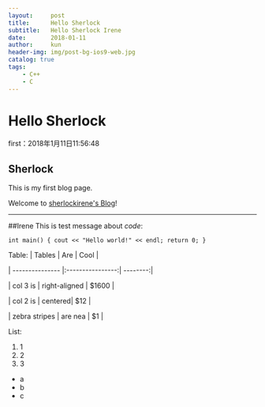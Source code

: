 ```yaml
---
layout:     post
title:      Hello Sherlock
subtitle:   Hello Sherlock Irene
date:       2018-01-11
author:     kun
header-img: img/post-bg-ios9-web.jpg
catalog: true
tags:
    - C++
    - C
---
```



# Hello Sherlock

first：2018年1月11日11:56:48

## Sherlock
This is my first blog page.

Welcome to [sherlockirene's Blog](https://sherlockirene.github.io)!
***
##Irene
This is test message about *code*:

`int main()
{
    cout << "Hello world!" << endl;
    return 0;
}`


Table:
| Tables        | Are           | Cool  |

| --------------- |:----------------:| --------:|

| col 3 is | right-aligned | $1600 |

| col 2 is | centered| $12 |

| zebra stripes | are nea | $1 |

List:
1.  1
2.  2
3.  3

* a
* b
* c
